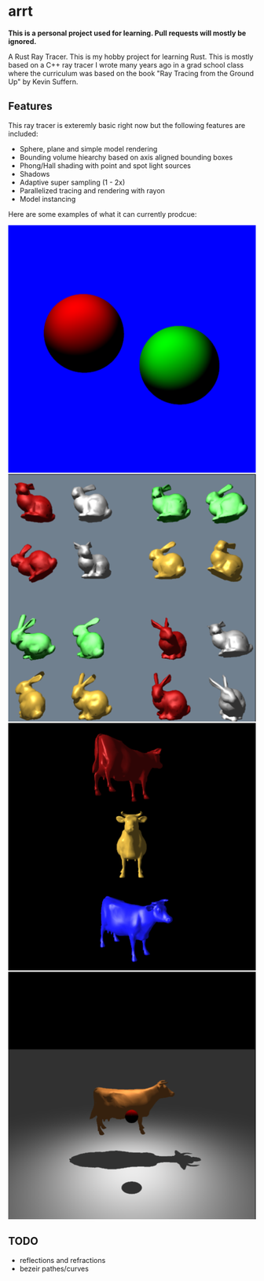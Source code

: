 # arrt
**This is a personal project used for learning. Pull requests will mostly be ignored.**

A Rust Ray Tracer. This is my hobby project for learning Rust. This is  mostly based on a C++ ray
tracer I wrote many years ago in a grad school class where the curriculum was based on the book
"Ray Tracing from the Ground Up" by Kevin Suffern.

## Features

This ray tracer is exteremly basic right now but the following features are included:

* Sphere, plane and simple model rendering
* Bounding volume hiearchy based on axis aligned bounding boxes
* Phong/Hall shading with point and spot light sources
* Shadows
* Adaptive super sampling (1 - 2x)
* Parallelized tracing and rendering with rayon
* Model instancing

Here are some examples of what it can currently prodcue:

![Example 1](docs/scene.png)
![Example 2](docs/bunnies.png)
![Example 3](docs/cows.png)
![Example 4](docs/cow2.png)

## TODO

* reflections and refractions
* bezeir pathes/curves
